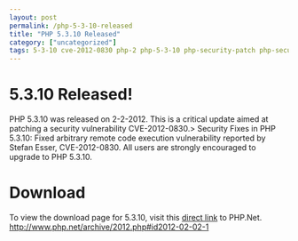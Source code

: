 ```yaml
---
layout: post
permalink: /php-5-3-10-released
title: "PHP 5.3.10 Released"
category: ["uncategorized"]
tags: 5-3-10 cve-2012-0830 php-2 php-5-3-10 php-security-patch php-security-update php5-update php5-upgrade security-update
---
```

# 5.3.10 Released!
PHP 5.3.10 was released on 2-2-2012. This is a critical update aimed at patching a security vulnerability CVE-2012-0830.> Security Fixes in PHP 5.3.10: Fixed arbitrary remote code execution vulnerability reported by Stefan Esser, CVE-2012-0830. All users are strongly encouraged to upgrade to PHP 5.3.10.
# Download
To view the download page for 5.3.10, visit this [direct link](http://www.php.net/downloads.php "PHP Downloads") to PHP.Net. http://www.php.net/archive/2012.php#id2012-02-02-1